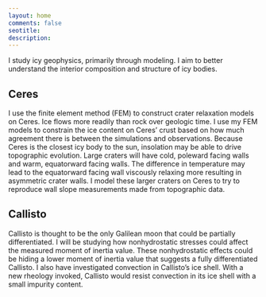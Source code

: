 ```yaml
---
layout: home
comments: false
seotitle: 
description: 
---
```


I study icy geophysics, primarily through modeling. I aim to better understand the interior composition and structure of icy bodies.

## Ceres
I use the finite element method (FEM) to construct crater relaxation models on Ceres. Ice flows more readily than rock over geologic time. I use my FEM models to constrain the ice content on Ceres’ crust based on how much agreement there is between the simulations and observations. 
Because Ceres is the closest icy body to the sun, insolation may be able to drive topographic evolution. Large craters will have cold, poleward facing walls and warm, equatorward facing walls. The difference in temperature may lead to the equatorward facing wall viscously relaxing more resulting in asymmetric crater walls. I model these larger craters on Ceres to try to reproduce wall slope measurements made from topographic data. 

## Callisto
Callisto is thought to be the only Galilean moon that could be partially differentiated. I will be studying how nonhydrostatic stresses could affect the measured moment of inertia value. These nonhydrostatic effects could be hiding a lower moment of inertia value that suggests a fully differentiated Callisto. 
I also have investigated convection in Callisto’s ice shell. With a new rheology invoked, Callisto would resist convection in its ice shell with a small impurity content. 


